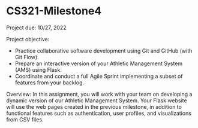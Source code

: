 # CS321-Milestone4
Project due: 10/27, 2022

Project objective:
- Practice collaborative software development using Git and GitHub (with Git Flow).
- Prepare an interactive version of your Athletic Management System (AMS) using Flask.
- Coordinate and conduct a full Agile Sprint implementing a subset of features from your backlog.

Overview:
In this assignment, you will work with your team on developing a dynamic version of our Athletic Management System.  Your Flask website will use the web pages created in the previous milestone, in addition to functional features such as authentication, user profiles, and visualizations from CSV files.  
